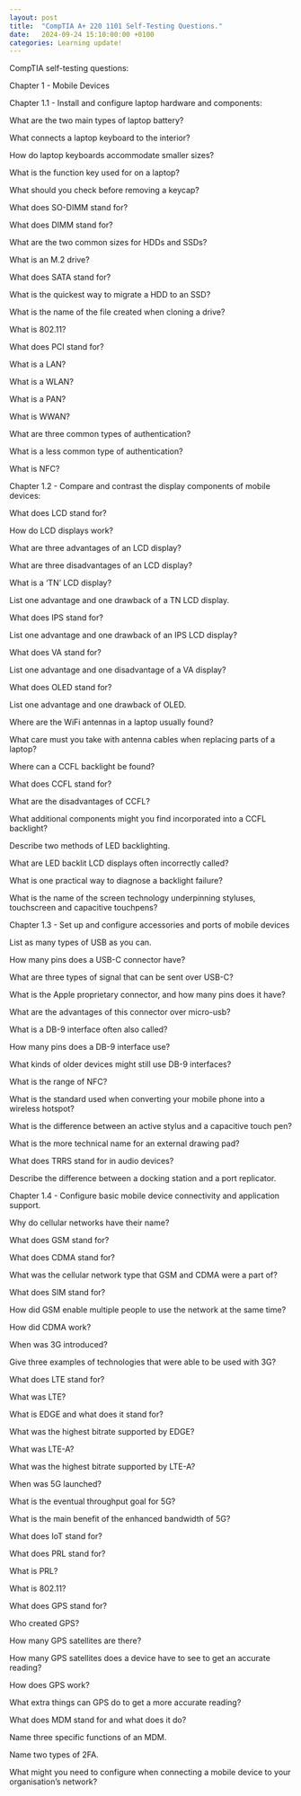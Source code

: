 ```yaml
---
layout: post
title:  "CompTIA A+ 220 1101 Self-Testing Questions."
date:   2024-09-24 15:10:00:00 +0100
categories: Learning update!
---
```


CompTIA self-testing questions:

Chapter 1 - Mobile Devices

Chapter 1.1 - Install and configure laptop hardware and components:

What are the two main types of laptop battery?

What connects a laptop keyboard to the interior?

How do laptop keyboards accommodate smaller sizes?

What is the function key used for on a laptop?

What should you check before removing a keycap?

What does SO-DIMM stand for?

What does DIMM stand for?

What are the two common sizes for HDDs and SSDs?

What is an M.2 drive?

What does SATA stand for?

What is the quickest way to migrate a HDD to an SSD?

What is the name of the file created when cloning a drive?

What is 802.11?

What does PCI stand for?

What is a LAN?

What is a WLAN?

What is a PAN?

What is WWAN?

What are three common types of authentication?

What is a less common type of authentication?

What is NFC?


Chapter 1.2 - Compare and contrast the display components of mobile devices:

What does LCD stand for?

How do LCD displays work?

What are three advantages of an LCD display?

What are three disadvantages of an LCD display?

What is a ‘TN’ LCD display?

List one advantage and one drawback of a TN LCD display.

What does IPS stand for?

List one advantage and one drawback of an IPS LCD display?

What does VA stand for?

List one advantage and one disadvantage of a VA display?

What does OLED stand for?

List one advantage and one drawback of OLED.

Where are the WiFi antennas in a laptop usually found?

What care must you take with antenna cables when replacing parts of a laptop?

Where can a CCFL backlight be found?

What does CCFL stand for?

What are the disadvantages of CCFL?

What additional components might you find incorporated into a CCFL backlight?

Describe two methods of LED backlighting.

What are LED backlit LCD displays often incorrectly called?

What is one practical way to diagnose a backlight failure?

What is the name of the screen technology underpinning styluses, touchscreen and capacitive touchpens?


Chapter 1.3 - Set up and configure accessories and ports of mobile devices

List as many types of USB as you can. 

How many pins does a USB-C connector have?

What are three types of signal that can be sent over USB-C?

What is the Apple proprietary connector, and how many pins does it have?

What are the advantages of this connector over micro-usb?

What is a DB-9 interface often also called?

How many pins does a DB-9 interface use?

What kinds of older devices might still use DB-9 interfaces?

What is the range of NFC?

What is the standard used when converting your mobile phone into a wireless hotspot?

What is the difference between an active stylus and a capacitive touch pen?

What is the more technical name for an external drawing pad?

What does TRRS stand for in audio devices?

Describe the difference between a docking station and a port replicator.


Chapter 1.4 - Configure basic mobile device connectivity and application support.

Why do cellular networks have their name?

What does GSM stand for?

What does CDMA stand for?

What was the cellular network type that GSM and CDMA were a part of?

What does SIM stand for?

How did GSM enable multiple people to use the network at the same time?

How did CDMA work?

When was 3G introduced?

Give three examples of technologies that were able to be used with 3G?

What does LTE stand for?

What was LTE?

What is EDGE and what does it stand for?

What was the highest bitrate supported by EDGE?

What was LTE-A?

What was the highest bitrate supported by LTE-A?

When was 5G launched?

What is the eventual throughput goal for 5G?

What is the main benefit of the enhanced bandwidth of 5G?

What does IoT stand for?

What does PRL stand for?

What is PRL? 

What is 802.11?

What does GPS stand for?

Who created GPS?

How many GPS satellites are there?

How many GPS satellites does a device have to see to get an accurate reading?

How does GPS work?

What extra things can GPS do to get a more accurate reading?

What does MDM stand for and what does it do?

Name three specific functions of an MDM.

Name two types of 2FA.

What might you need to configure when connecting a mobile device to your organisation’s network?
